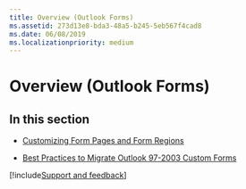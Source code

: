 ```yaml
---
title: Overview (Outlook Forms)
ms.assetid: 273d13e8-bda3-48a5-b245-5eb567f4cad8
ms.date: 06/08/2019
ms.localizationpriority: medium
---
```



# Overview (Outlook Forms)

## In this section


- [Customizing Form Pages and Form Regions](../Forms/customizing-form-pages-and-form-regions.md)
    
- [Best Practices to Migrate Outlook 97-2003 Custom Forms](../Forms/best-practices-to-migrate-outlook-97-2003-custom-forms.md)

[!include[Support and feedback](~/includes/feedback-boilerplate.md)]